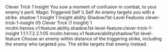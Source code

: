 <ability>
  <name>Clever Trick</name>
  <cost>1 Insight</cost>
  <flavor>You sow a moment of confusion in combat, to your enemy&apos;s peril.</flavor>
  <keywords>
    <keyword>Magic</keyword>
  </keywords>
  <type>Triggered</type>
  <distance>Self</distance>
  <target>\\ Self</target>
  <trigger>An enemy targets you with a strike.</trigger>
  <metadata>
    <class>shadow</class>
    <cost>1 Insight</cost>
    <cost_amount>1</cost_amount>
    <cost_resource>Insight</cost_resource>
    <feature_type>ability</feature_type>
    <file_dpath>Shadow/1st-Level Features</file_dpath>
    <item_id>clever-trick-1-insight</item_id>
    <item_index>05</item_index>
    <item_name>Clever Trick (1 Insight)</item_name>
    <level>1</level>
    <scc>mcdm.heroes.v1:feature.ability.shadow.1st-level-feature:clever-trick-1-insight</scc>
    <scdc>1.1.1:7.2.2.1:05</scdc>
    <source>mcdm.heroes.v1</source>
    <type>feature/ability/shadow/1st-level-feature</type>
  </metadata>
  <effects>
    <effect type="mundane">Choose an enemy within distance of the triggering strike, including the enemy who targeted you. The strike targets that enemy instead.</effect>
  </effects>
</ability>
